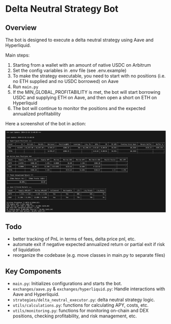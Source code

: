 # Delta Neutral Strategy Bot

## Overview
The bot is designed to execute a delta neutral strategy using Aave and Hyperliquid. 

Main steps:
1. Starting from a wallet with an amount of native USDC on Arbitrum
2. Set the config variables in .env file (see .env.example)
3. To make the strategy executable, you need to start with no positions (i.e. no ETH supplied and no USDC borrowed) on Aave
4. Run `main.py`
5. If the MIN_GLOBAL_PROFITABILITY is met, the bot will start borrowing USDC and supplying ETH on Aave, and then open a short on ETH on Hyperliquid
6. The bot will continue to monitor the positions and the expected annualized profitability

Here a screenshot of the bot in action:

![alt text](./images/running-strategy.png)

## Todo
- better tracking of PnL in terms of fees, delta price pnl, etc.
- automate exit if negative expected annualized return or partial exit if risk of liquidation
- reorganize the codebase (e.g. move classes in main.py to separate files)

## Key Components
- `main.py`: Initializes configurations and starts the bot.
- `exchanges/aave.py` & `exchanges/hyperliquid.py`: Handle interactions with Aave and Hyperliquid.
- `strategies/delta_neutral_executor.py`: delta neutral strategy logic.
- `utils/calculations.py`: functions for calculating APY, costs, etc.
- `utils/monitoring.py`: functions for monitoring on-chain and DEX positions, checking profitability, and risk management, etc.



